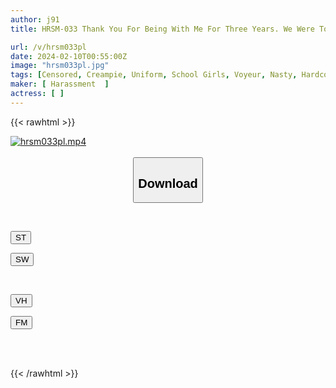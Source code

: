 ```yaml
---
author: j91
title: HRSM-033 Thank You For Being With Me For Three Years. We Were Together Every Day, But Today Was The Last Day. I Really Hated You For A Long Time, So I Asked You To Rape Me. I'm Selling My Best Friend 2

url: /v/hrsm033pl
date: 2024-02-10T00:55:00Z
image: "hrsm033pl.jpg"
tags: [Censored, Creampie, Uniform, School Girls, Voyeur, Nasty, Hardcore	]
maker: [ Harassment  ]
actress: [ ]
---
```



{{< rawhtml >}}

<div class="video" data-videoid="LXKqzqmZ7oiRdQK">
    <a href="javascript:;">
        <img src="/v/hrsm033pl/hrsm033pl.jpg" width="WIDTH" height="HEIGHT" alt="hrsm033pl.mp4" loading="lazy">
    </a>
</div>

<script type="text/javascript" src="https://j91.asia/asset/on-demand-st.js"></script>

<br>
  <link rel="stylesheet" href="https://j91.asia/asset/bs5.css">
  
  <center>
  <button class="btn btn-primary" type="button" data-bs-toggle="collapse" data-bs-target=".multi-collapse" aria-expanded="false" aria-controls="multiCollapseExample1 multiCollapseExample2"><h2>Download</h2></button></center>
</p>
<div class="row">
  <div class="col">
    <div class="collapse multi-collapse" id="multiCollapseExample1">
      <div class="card card-body">
	      	      <br>
<div class="buttons">  
<p><a href="https://streamtape.to/v/LXKqzqmZ7oiRdQK" target="_blank"><button class="btn-hover color-3"><i class="fa fa-download"></i> ST</button></a></p>
<p><a href="https://cdnwish.com/u7t61x9iez61" target="_blank"><button class="btn-hover color-2"><i class="fa fa-download"></i> SW</button></a></p></div>
    </div>
  </div>
</div>
  <div class="col">
    <div class="collapse multi-collapse" id="multiCollapseExample2">
      <div class="card card-body">
	      <br>
<div class="buttons">
<p><a href="javascript:;" target="_blank"><button class="btn-hover color-9"><i class="fa fa-download"></i> VH</button></a></p>
<p><a href="javascript:;"><button class="btn-hover color-8"><i class="fa fa-download"></i> FM</button></a></p></div>
<br><br>
      </div>
    </div>
  </div>
</div>

{{< /rawhtml >}}